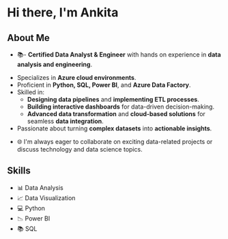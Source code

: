 # Hi there, I'm Ankita 

## About Me


* 📚- **Certified Data Analyst & Engineer** with hands on experience in **data analysis and engineering**.
- Specializes in **Azure cloud environments**.
- Proficient in **Python, SQL, Power BI**, and **Azure Data Factory**.
- Skilled in:
  - **Designing data pipelines** and **implementing ETL processes**.
  - **Building interactive dashboards** for data-driven decision-making.
  - **Advanced data transformation** and **cloud-based solutions** for seamless **data integration**.
- Passionate about turning **complex datasets** into **actionable insights**.
* 🌐 I'm always eager to collaborate on exciting data-related projects or discuss technology and data science topics.

## Skills

* 📊 Data Analysis
* 📈 Data Visualization
* 💻 Python
* 📉 Power BI
* 📚 SQL
  




<!---
Ankita-Belkhede/Ankita-Belkhede is a ✨ special ✨ repository because its `README.md` (this file) appears on your GitHub profile.
You can click the Preview link to take a look at your changes.
--->
